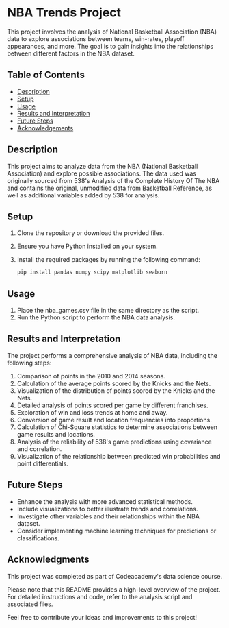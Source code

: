 # NBA Trends Project

This project involves the analysis of National Basketball Association (NBA) data to explore associations between teams, win-rates, playoff appearances, and more. The goal is to gain insights into the relationships between different factors in the NBA dataset.

## Table of Contents

- [Description](#description)
- [Setup](#setup)
- [Usage](#usage)
- [Results and Interpretation](#results-and-interpretation)
- [Future Steps](#future-steps)
- [Acknowledgements](#acknowledgements)


## Description

This project aims to analyze data from the NBA (National Basketball Association) and explore possible associations. The data used was originally sourced from 538's Analysis of the Complete History Of The NBA and contains the original, unmodified data from Basketball Reference, as well as additional variables added by 538 for analysis.

## Setup

1. Clone the repository or download the provided files.
2. Ensure you have Python installed on your system.
3. Install the required packages by running the following command:

   ```bash
   pip install pandas numpy scipy matplotlib seaborn

## Usage

1. Place the nba_games.csv file in the same directory as the script.
2. Run the Python script to perform the NBA data analysis.


## Results and Interpretation

The project performs a comprehensive analysis of NBA data, including the following steps:

1. Comparison of points in the 2010 and 2014 seasons.
2. Calculation of the average points scored by the Knicks and the Nets.
3. Visualization of the distribution of points scored by the Knicks and the Nets.
4. Detailed analysis of points scored per game by different franchises.
5. Exploration of win and loss trends at home and away.
6. Conversion of game result and location frequencies into proportions.
7. Calculation of Chi-Square statistics to determine associations between game results and locations.
8. Analysis of the reliability of 538's game predictions using covariance and correlation.
9. Visualization of the relationship between predicted win probabilities and point differentials.

## Future Steps

- Enhance the analysis with more advanced statistical methods.
- Include visualizations to better illustrate trends and correlations.
- Investigate other variables and their relationships within the NBA dataset.
- Consider implementing machine learning techniques for predictions or classifications.

## Acknowledgments

This project was completed as part of Codeacademy's data science course.

Please note that this README provides a high-level overview of the project. For detailed instructions and code, refer to the analysis script and associated files.

Feel free to contribute your ideas and improvements to this project!

